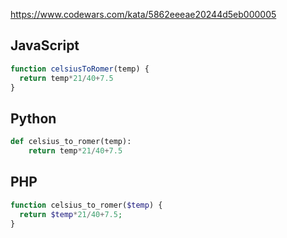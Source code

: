 https://www.codewars.com/kata/5862eeeae20244d5eb000005

## JavaScript
```js
function celsiusToRomer(temp) {
  return temp*21/40+7.5
}
```

## Python
```python
def celsius_to_romer(temp):
    return temp*21/40+7.5
```

## PHP
```php
function celsius_to_romer($temp) {
  return $temp*21/40+7.5;
}
```